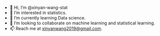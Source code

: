 - 👋 Hi, I’m @xinyan-wang-stat
- 👀 I’m interested in statistics. 
- 🌱 I’m currently learning Data science.
- 💞️ I’m looking to collaborate on machine learning and statistical learning.
- 📫 Reach me at xinyanwang2019@gmail.com.

<!---
xinyan-wang-stat/xinyan-wang-stat is a ✨ special ✨ repository because its `README.md` (this file) appears on your GitHub profile.
You can click the Preview link to take a look at your changes.
--->
